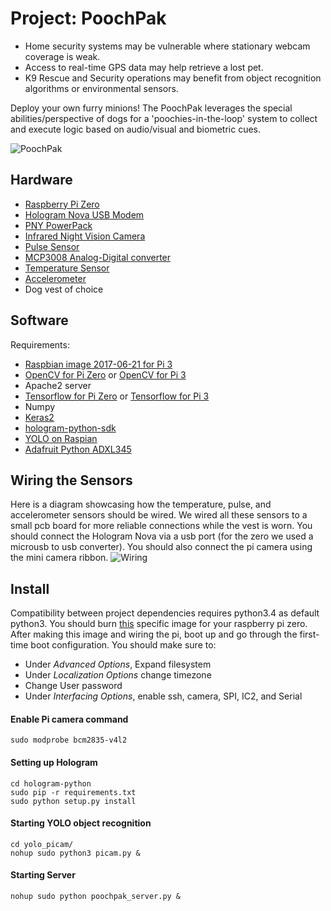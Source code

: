# Project: PoochPak 

* Home security systems may be vulnerable where stationary webcam coverage is weak.
* Access to real-time GPS data may help retrieve a lost pet.
* K9 Rescue and Security operations may benefit from object recognition algorithms or environmental sensors.

Deploy your own furry minions! The PoochPak leverages the special abilities/perspective of dogs for a 'poochies-in-the-loop' system to collect and execute logic based on audio/visual and biometric cues.

![PoochPak](poochpak_walking.gif?raw=true "Pooch")

## Hardware
* [Raspberry Pi Zero](https://www.amazon.com/Raspberry-Starter-Power-Supply-Premium/dp/B0748MBFTS/ref=sr_1_5?s=electronics&ie=UTF8&qid=1515127853&sr=1-5&keywords=raspberry+pi+zero)
* [Hologram Nova USB Modem](https://hologram.io/nova/)
* [PNY PowerPack](https://www.amazon.com/gp/product/B00L9BU8Y2/ref=oh_aui_detailpage_o09_s00?ie=UTF8&psc=1)
* [Infrared Night Vision Camera](https://www.amazon.com/gp/product/B0759GYR51/ref=oh_aui_detailpage_o00_s00?ie=UTF8&psc=1)
* [Pulse Sensor](https://www.adafruit.com/product/1093)
* [MCP3008 Analog-Digital converter](https://www.adafruit.com/product/856)
* [Temperature Sensor](https://www.adafruit.com/product/374)
* [Accelerometer](https://www.adafruit.com/product/1231)
* Dog vest of choice


## Software
Requirements:
- [Raspbian image 2017-06-21 for Pi 3](http://downloads.raspberrypi.org/raspbian/images/raspbian-2017-06-23/2017-06-21-raspbian-jessie.zip)
- [OpenCV for Pi Zero](https://www.pyimagesearch.com/2015/12/14/installing-opencv-on-your-raspberry-pi-zero/) or [OpenCV for Pi 3](https://www.pyimagesearch.com/2017/09/04/raspbian-stretch-install-opencv-3-python-on-your-raspberry-pi/)
- Apache2 server
- [Tensorflow for Pi Zero](https://petewarden.com/2017/08/20/cross-compiling-tensorflow-for-the-raspberry-pi/) or [Tensorflow for Pi 3](https://github.com/samjabrahams/tensorflow-on-raspberry-pi)
- Numpy
- [Keras2](https://nikhilraghava.wordpress.com/2017/08/05/installing-keras-on-raspberry-pi-3/)
- [hologram-python-sdk](https://github.com/hologram-io/hologram-python)
- [YOLO on Raspian](https://github.com/PiSimo/PiCamNN)
- [Adafruit Python ADXL345](https://github.com/adafruit/Adafruit_Python_ADXL345)

## Wiring the Sensors
Here is a diagram showcasing how the temperature, pulse, and accelerometer sensors should be wired. We wired all these
sensors to a small pcb board for more reliable connections while the vest is worn. You should connect the Hologram Nova
via a usb port (for the zero we used a microusb to usb converter). You should also connect the pi camera using the mini
camera ribbon. 
![Wiring](http://mayorquinmachines.ai/images/poochpak_bb.png)

## Install
Compatibility between project dependencies requires python3.4 as default python3. You should burn
[this](http://downloads.raspberrypi.org/raspbian/images/raspbian-2017-06-23/2017-06-21-raspbian-jessie.zip) specific
image for your raspberry pi zero. 
After making this image and wiring the pi, boot up and go through the first-time boot configuration.
You should make sure to: 
* Under *Advanced Options*, Expand filesystem
* Under *Localization Options* change timezone 
* Change User password
* Under *Interfacing Options*, enable ssh, camera, SPI, IC2, and Serial


#### Enable Pi camera command
```sudo modprobe bcm2835-v4l2```

#### Setting up Hologram
``` git clone https://github.com/hologram-io/hologram-python 
cd hologram-python 
sudo pip -r requirements.txt 
sudo python setup.py install
```

#### Starting YOLO object recognition
``` 
cd yolo_picam/
nohup sudo python3 picam.py &
```

#### Starting Server
``` 
nohup sudo python poochpak_server.py &
```

